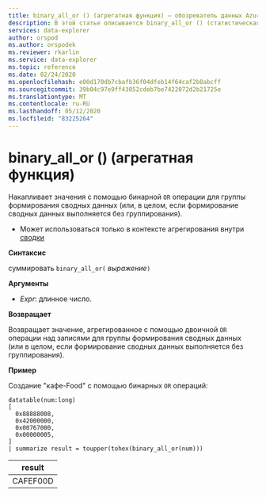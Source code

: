 ```yaml
---
title: binary_all_or () (агрегатная функция) — обозреватель данных Azure
description: В этой статье описывается binary_all_or () (статистическая функция) в обозреватель данных Azure.
services: data-explorer
author: orspod
ms.author: orspodek
ms.reviewer: rkarlin
ms.service: data-explorer
ms.topic: reference
ms.date: 02/24/2020
ms.openlocfilehash: e00d170db7cbafb36f04dfeb14f64caf2b8abcff
ms.sourcegitcommit: 39b04c97e9ff43052cdeb7be7422072d2b21725e
ms.translationtype: MT
ms.contentlocale: ru-RU
ms.lasthandoff: 05/12/2020
ms.locfileid: "83225264"
---
```

# <a name="binary_all_or-aggregation-function"></a>binary_all_or () (агрегатная функция)

Накапливает значения с помощью бинарной `OR` операции для группы формирования сводных данных (или, в целом, если формирование сводных данных выполняется без группирования).

* Может использоваться только в контексте агрегирования внутри [сводки](summarizeoperator.md)

**Синтаксис**

суммировать `binary_all_or(` *выражение*`)`

**Аргументы**

* *Expr*: длинное число.

**Возвращает**

Возвращает значение, агрегированное с помощью двоичной `OR` операции над записями для группы формирования сводных данных (или в целом, если формирование сводных данных выполняется без группирования).

**Пример**

Создание "кафе-Food" с помощью бинарных `OR` операций:

<!-- csl: https://help.kusto.windows.net/Samples -->
```kusto
datatable(num:long)
[
  0x88888008,
  0x42000000,
  0x00767000,
  0x00000005, 
]
| summarize result = toupper(tohex(binary_all_or(num)))
```

|result|
|---|
|CAFEF00D|
